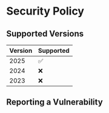 # Security Policy

## Supported Versions

| Version | Supported |
| ------- | ------------------ |
| 2025    | :white_check_mark: |
| 2024    | :x: |
| 2023    | :x: |

## Reporting a Vulnerability

